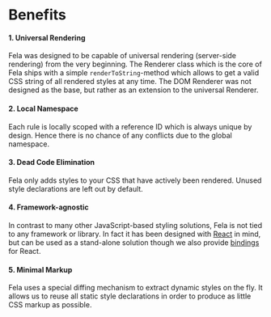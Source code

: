 # Benefits

#### 1. Universal Rendering
Fela was designed to be capable of universal rendering (server-side rendering) from the very beginning. The Renderer class which is the core of Fela ships with a simple `renderToString`-method which allows to get a valid CSS string of all rendered styles at any time. The DOM Renderer was not designed as the base, but rather as an extension to the universal Renderer.

#### 2. Local Namespace
Each rule is locally scoped with a reference ID which is always unique by design. Hence there is no chance of any conflicts due to the global namespace. 

#### 3. Dead Code Elimination
Fela only adds styles to your CSS that have actively been rendered. Unused style declarations are left out by default.

#### 4. Framework-agnostic
In contrast to many other JavaScript-based styling solutions, Fela is not tied to any framework or library. In fact it has been designed with [React](https://facebook.github.io/react/) in mind, but can be used as a stand-alone solution though we also provide [bindings](https://github.com/rofrischmann/react-fela) for React.

#### 5. Minimal Markup 
Fela uses a special diffing mechanism to extract dynamic styles on the fly. It allows us to reuse all static style declarations in order to produce as little CSS markup as possible.


